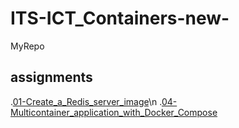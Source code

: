 # ITS-ICT_Containers-new-
MyRepo

## assignments
.[01-Create_a_Redis_server_image](/assignments/01-Create_a_Redis_server_image/README.md)\n
.[04-Multicontainer_application_with_Docker_Compose](/assignments/04-Multicontainer_application_with_Docker_Compose/README.md)


